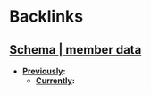
# Backlinks
## [Schema | member data](<Schema | member data.md>)
- **[Previously](<Previously.md>):**
    - **[Currently](<Currently.md>):**

